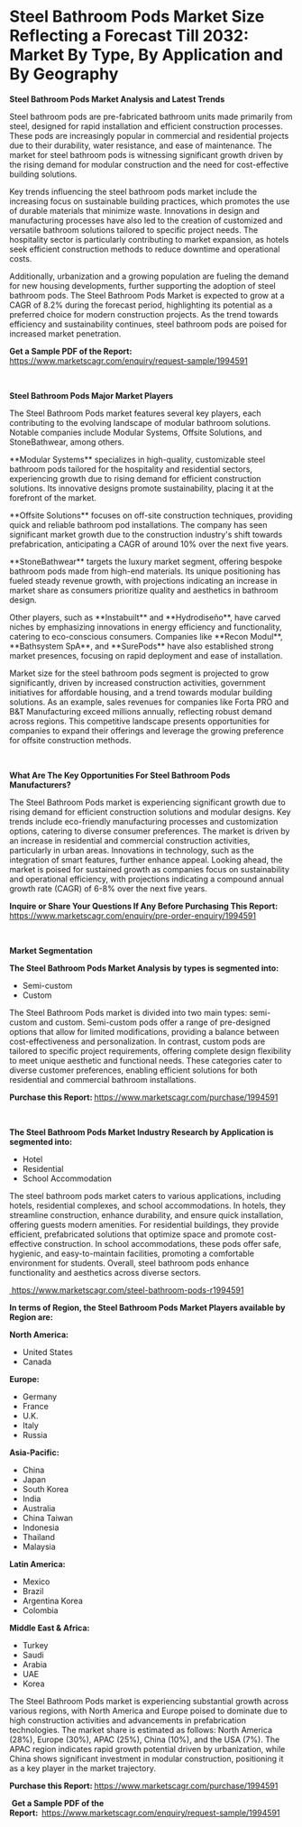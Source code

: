 <p><h1>Steel Bathroom Pods Market Size Reflecting a Forecast Till 2032: Market By Type, By Application and By Geography</h1></p><p><strong>Steel Bathroom Pods Market Analysis and Latest Trends</strong></p>
<p><p>Steel bathroom pods are pre-fabricated bathroom units made primarily from steel, designed for rapid installation and efficient construction processes. These pods are increasingly popular in commercial and residential projects due to their durability, water resistance, and ease of maintenance. The market for steel bathroom pods is witnessing significant growth driven by the rising demand for modular construction and the need for cost-effective building solutions.</p><p>Key trends influencing the steel bathroom pods market include the increasing focus on sustainable building practices, which promotes the use of durable materials that minimize waste. Innovations in design and manufacturing processes have also led to the creation of customized and versatile bathroom solutions tailored to specific project needs. The hospitality sector is particularly contributing to market expansion, as hotels seek efficient construction methods to reduce downtime and operational costs.</p><p>Additionally, urbanization and a growing population are fueling the demand for new housing developments, further supporting the adoption of steel bathroom pods. The Steel Bathroom Pods Market is expected to grow at a CAGR of 8.2% during the forecast period, highlighting its potential as a preferred choice for modern construction projects. As the trend towards efficiency and sustainability continues, steel bathroom pods are poised for increased market penetration.</p></p>
<p><strong>Get a Sample PDF of the Report:&nbsp;</strong> <a href="https://www.marketscagr.com/enquiry/request-sample/1994591?utm_campaign=2114&utm_medium=2&utm_source=Github&utm_content=ia&utm_term=15042025&utm_id=steel-bathroom-pods">https://www.marketscagr.com/enquiry/request-sample/1994591</a></p>
<p>&nbsp;</p>
<p><strong>Steel Bathroom Pods Major Market Players</strong></p>
<p><p>The Steel Bathroom Pods market features several key players, each contributing to the evolving landscape of modular bathroom solutions. Notable companies include Modular Systems, Offsite Solutions, and StoneBathwear, among others.</p><p>**Modular Systems** specializes in high-quality, customizable steel bathroom pods tailored for the hospitality and residential sectors, experiencing growth due to rising demand for efficient construction solutions. Its innovative designs promote sustainability, placing it at the forefront of the market.</p><p>**Offsite Solutions** focuses on off-site construction techniques, providing quick and reliable bathroom pod installations. The company has seen significant market growth due to the construction industry's shift towards prefabrication, anticipating a CAGR of around 10% over the next five years.</p><p>**StoneBathwear** targets the luxury market segment, offering bespoke bathroom pods made from high-end materials. Its unique positioning has fueled steady revenue growth, with projections indicating an increase in market share as consumers prioritize quality and aesthetics in bathroom design.</p><p>Other players, such as **Instabuilt** and **Hydrodiseño**, have carved niches by emphasizing innovations in energy efficiency and functionality, catering to eco-conscious consumers. Companies like **Recon Modul**, **Bathsystem SpA**, and **SurePods** have also established strong market presences, focusing on rapid deployment and ease of installation.</p><p>Market size for the steel bathroom pods segment is projected to grow significantly, driven by increased construction activities, government initiatives for affordable housing, and a trend towards modular building solutions. As an example, sales revenues for companies like Forta PRO and B&T Manufacturing exceed millions annually, reflecting robust demand across regions. This competitive landscape presents opportunities for companies to expand their offerings and leverage the growing preference for offsite construction methods.</p></p>
<p>&nbsp;</p>
<p><strong>What Are The Key Opportunities For Steel Bathroom Pods Manufacturers?</strong></p>
<p><p>The Steel Bathroom Pods market is experiencing significant growth due to rising demand for efficient construction solutions and modular designs. Key trends include eco-friendly manufacturing processes and customization options, catering to diverse consumer preferences. The market is driven by an increase in residential and commercial construction activities, particularly in urban areas. Innovations in technology, such as the integration of smart features, further enhance appeal. Looking ahead, the market is poised for sustained growth as companies focus on sustainability and operational efficiency, with projections indicating a compound annual growth rate (CAGR) of 6-8% over the next five years.</p></p>
<p><strong>Inquire or Share Your Questions If Any Before Purchasing This Report:</strong> <a href="https://www.marketscagr.com/enquiry/pre-order-enquiry/1994591?utm_campaign=2114&utm_medium=2&utm_source=Github&utm_content=ia&utm_term=15042025&utm_id=steel-bathroom-pods">https://www.marketscagr.com/enquiry/pre-order-enquiry/1994591</a></p>
<p>&nbsp;</p>
<p><strong>Market Segmentation</strong></p>
<p><strong>The Steel Bathroom Pods Market Analysis by types is segmented into:</strong></p>
<p><ul><li>Semi-custom</li><li>Custom</li></ul></p>
<p><p>The Steel Bathroom Pods market is divided into two main types: semi-custom and custom. Semi-custom pods offer a range of pre-designed options that allow for limited modifications, providing a balance between cost-effectiveness and personalization. In contrast, custom pods are tailored to specific project requirements, offering complete design flexibility to meet unique aesthetic and functional needs. These categories cater to diverse customer preferences, enabling efficient solutions for both residential and commercial bathroom installations.</p></p>
<p><strong>Purchase this Report:&nbsp;</strong><a href="https://www.marketscagr.com/purchase/1994591?utm_campaign=2114&utm_medium=2&utm_source=Github&utm_content=ia&utm_term=15042025&utm_id=steel-bathroom-pods">https://www.marketscagr.com/purchase/1994591</a></p>
<p>&nbsp;</p>
<p><strong>The Steel Bathroom Pods Market Industry Research by Application is segmented into:</strong></p>
<p><ul><li>Hotel</li><li>Residential</li><li>School Accommodation</li></ul></p>
<p><p>The steel bathroom pods market caters to various applications, including hotels, residential complexes, and school accommodations. In hotels, they streamline construction, enhance durability, and ensure quick installation, offering guests modern amenities. For residential buildings, they provide efficient, prefabricated solutions that optimize space and promote cost-effective construction. In school accommodations, these pods offer safe, hygienic, and easy-to-maintain facilities, promoting a comfortable environment for students. Overall, steel bathroom pods enhance functionality and aesthetics across diverse sectors.</p></p>
<p><a href="https://www.marketscagr.com/steel-bathroom-pods-r1994591?utm_campaign=2114&utm_medium=2&utm_source=Github&utm_content=ia&utm_term=15042025&utm_id=steel-bathroom-pods">&nbsp;https://www.marketscagr.com/steel-bathroom-pods-r1994591</a></p>
<p><strong>In terms of Region, the Steel Bathroom Pods Market Players available by Region are:</strong></p>
<p>
    <p> <strong> North America: </strong>
        <ul>
            <li>United States</li>
            <li>Canada</li>
        </ul>
        </p> 
    <p> <strong> Europe: </strong>
        <ul>
            <li>Germany</li>
            <li>France</li>
            <li>U.K.</li>
            <li>Italy</li>
            <li>Russia</li>
        </ul>
        </p> 
    <p> <strong> Asia-Pacific: </strong>
        <ul>
            <li>China</li>
            <li>Japan</li>
            <li>South Korea</li>
            <li>India</li>
            <li>Australia</li>
            <li>China Taiwan</li>
            <li>Indonesia</li>
            <li>Thailand</li>
            <li>Malaysia</li>
        </ul>
        </p> 
    <p> <strong> Latin America: </strong>
        <ul>
            <li>Mexico</li>
            <li>Brazil</li>
            <li>Argentina Korea</li>
            <li>Colombia</li>
        </ul>
        </p> 
    <p> <strong> Middle East & Africa: </strong>
        <ul>
            <li>Turkey</li>
            <li>Saudi</li>
            <li>Arabia</li>
            <li>UAE</li>
            <li>Korea</li>
        </ul>
    </p>
    </p>
<p><p>The Steel Bathroom Pods market is experiencing substantial growth across various regions, with North America and Europe poised to dominate due to high construction activities and advancements in prefabrication technologies. The market share is estimated as follows: North America (28%), Europe (30%), APAC (25%), China (10%), and the USA (7%). The APAC region indicates rapid growth potential driven by urbanization, while China shows significant investment in modular construction, positioning it as a key player in the market trajectory.</p></p>
<p><strong>Purchase this Report: </strong><a href="https://www.marketscagr.com/purchase/1994591?utm_campaign=2114&utm_medium=2&utm_source=Github&utm_content=ia&utm_term=15042025&utm_id=steel-bathroom-pods">https://www.marketscagr.com/purchase/1994591</a></p>
<p>&nbsp;<strong>Get a Sample PDF of the Report:&nbsp;&nbsp;</strong><a href="https://www.marketscagr.com/enquiry/request-sample/1994591?utm_campaign=2114&utm_medium=2&utm_source=Github&utm_content=ia&utm_term=15042025&utm_id=steel-bathroom-pods">https://www.marketscagr.com/enquiry/request-sample/1994591</a></p>
<p><strong></strong></p>
<p><p></p><p></p><p></p></p>